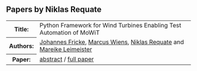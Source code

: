 ## Papers by Niklas Requate
<table><tr><th>Title:</th>
<td>Python Framework for Wind Turbines  Enabling Test Automation of MoWiT</td>
</tr>
<tr><th>Authors:</th>
<td>
<a href="/proceedings/authors/JohannesFricke">Johannes Fricke</a>, <a href="/proceedings/authors/MarcusWiens">Marcus Wiens</a>, <a href="/proceedings/authors/NiklasRequate">Niklas Requate</a> and <a href="/proceedings/authors/MareikeLeimeister">Mareike Leimeister</a></td>
</tr>
<tr><th>Paper:</th>
<td><a href="/abstracts/abstract_5B_2">abstract</a> / <a href="/proceedings/papers/Modelica2021session5B_paper2.pdf">full paper</a></td>
</tr>
</table><br>
